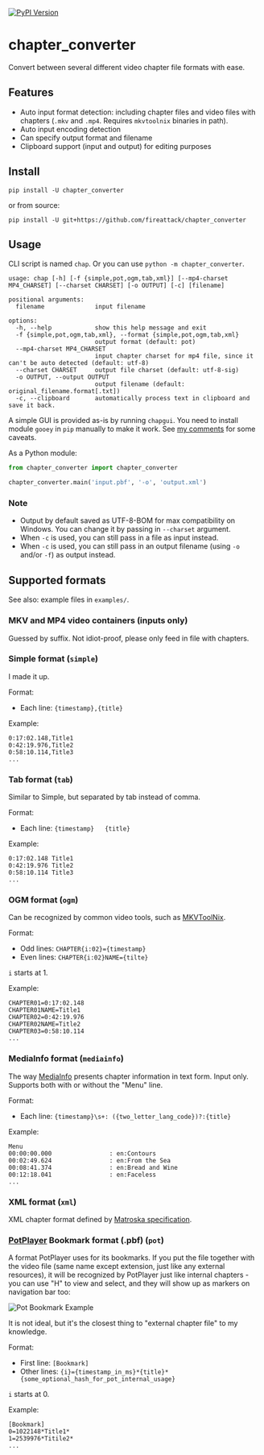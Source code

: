 [![PyPI Version](https://img.shields.io/pypi/v/chapter-converter.svg)](https://pypi.python.org/pypi/chapter-converter)

# chapter_converter
Convert between several different video chapter file formats with ease.

## Features

* Auto input format detection: including chapter files and video files with chapters (`.mkv` and `.mp4`. Requires `mkvtoolnix` binaries in path).
* Auto input encoding detection
* Can specify output format and filename
* Clipboard support (input and output) for editing purposes

## Install

```
pip install -U chapter_converter
```
or from source:
```
pip install -U git+https://github.com/fireattack/chapter_converter
```

## Usage

CLI script is named `chap`. Or you can use `python -m chapter_converter`.

```
usage: chap [-h] [-f {simple,pot,ogm,tab,xml}] [--mp4-charset MP4_CHARSET] [--charset CHARSET] [-o OUTPUT] [-c] [filename]

positional arguments:
  filename              input filename

options:
  -h, --help            show this help message and exit
  -f {simple,pot,ogm,tab,xml}, --format {simple,pot,ogm,tab,xml}
                        output format (default: pot)
  --mp4-charset MP4_CHARSET
                        input chapter charset for mp4 file, since it can't be auto detected (default: utf-8)
  --charset CHARSET     output file charset (default: utf-8-sig)
  -o OUTPUT, --output OUTPUT
                        output filename (default: original_filename.format[.txt])
  -c, --clipboard       automatically process text in clipboard and save it back.
```

A simple GUI is provided as-is by running `chapgui`. You need to install module `gooey` in `pip` manually to make it work. See [my comments](https://github.com/fireattack/chapter_converter/pull/4#issuecomment-1359129224) for some caveats.

As a Python module:

```python
from chapter_converter import chapter_converter

chapter_converter.main('input.pbf', '-o', 'output.xml')
```

### Note

* Output by default saved as UTF-8-BOM for max compatibility on Windows. You can change it by passing in `--charset` argument.
* When `-c` is used, you can still pass in a file as input instead.
* When `-c` is used, you can still pass in an output filename (using `-o` and/or `-f`) as output instead.

## Supported formats

See also: example files in `examples/`.

### MKV and MP4 video containers (inputs only)

Guessed by suffix. Not idiot-proof, please only feed in file with chapters.

### Simple format (`simple`)

I made it up.

Format:
* Each line: `{timestamp},{title}`

Example:

```
0:17:02.148,Title1
0:42:19.976,Title2
0:58:10.114,Title3
...
```

### Tab format (`tab`)

Similar to Simple, but separated by tab instead of comma.

Format:
* Each line: `{timestamp}	{title}`

Example:

```
0:17:02.148	Title1
0:42:19.976	Title2
0:58:10.114	Title3
...
```

### OGM format (`ogm`)

Can be recognized by common video tools, such as [MKVToolNix](https://mkvtoolnix.download/).

Format:
* Odd lines: `CHAPTER{i:02}={timestamp}`
* Even lines: `CHAPTER{i:02}NAME={tilte}`

`i` starts at 1.

Example:

```
CHAPTER01=0:17:02.148
CHAPTER01NAME=Title1
CHAPTER02=0:42:19.976
CHAPTER02NAME=Title2
CHAPTER03=0:58:10.114
...
```

### MediaInfo format (`mediainfo`)

The way [MediaInfo](https://mediaarea.net/en/MediaInfo) presents chapter information in text form. Input only. Supports both with or without the "Menu" line.

Format:
* Each line: `{timestamp}\s+: ({two_letter_lang_code})?:{title}`

Example:

```
Menu
00:00:00.000                : en:Contours
00:02:49.624                : en:From the Sea
00:08:41.374                : en:Bread and Wine
00:12:18.041                : en:Faceless
...
```

### XML format (`xml`)

XML chapter format defined by [Matroska specification](https://matroska.org/technical/specs/chapters/index.html).

###  [PotPlayer](https://potplayer.daum.net/) Bookmark format (.pbf) (`pot`)

A format PotPlayer uses for its bookmarks. If you put the file together with the video file (same name except extension, just like any external resources), it will be recognized by PotPlayer just like internal chapters - you can use "H" to view and select, and they will show up as markers on navigation bar too:

![Pot Bookmark Example](img/pot.png)

It is not ideal, but it's the closest thing to "external chapter file" to my knowledge.

Format:

* First line: `[Bookmark]`
* Other lines: `{i}={timestamp_in_ms}*{title}*{some_optional_hash_for_pot_internal_usage}`

`i` starts at 0.

Example:

```
[Bookmark]
0=1022148*Title1*
1=2539976*Titile2*
...
```
